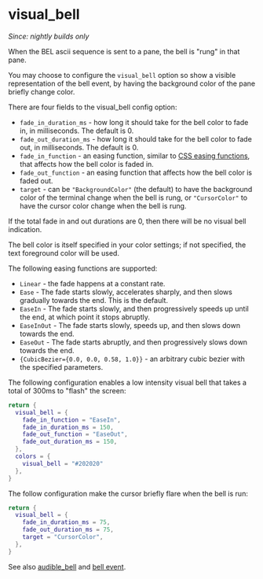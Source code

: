 # visual_bell

*Since: nightly builds only*

When the BEL ascii sequence is sent to a pane, the bell is "rung" in that pane.

You may choose to configure the `visual_bell` option so show a visible representation of the bell event,
by having the background color of the pane briefly change color.

There are four fields to the visual_bell config option:

* `fade_in_duration_ms` - how long it should take for the bell color to fade in, in milliseconds. The default is 0.
* `fade_out_duration_ms` - how long it should take for the bell color to fade out, in milliseconds. The default is 0.
* `fade_in_function` - an easing function, similar to [CSS easing functions](https://developer.mozilla.org/en-US/docs/Web/CSS/easing-function), that affects how the bell color is faded in.
* `fade_out_function` - an easing function that affects how the bell color is faded out.
* `target` - can be `"BackgroundColor"` (the default) to have the background color of the terminal change when the bell is rung, or `"CursorColor"` to have the cursor color change when the bell is rung.

If the total fade in and out durations are 0, then there will be no visual bell indication.

The bell color is itself specified in your color settings; if not specified, the text foreground color will be used.

The following easing functions are supported:

* `Linear` - the fade happens at a constant rate.
* `Ease` - The fade starts slowly, accelerates sharply, and then slows gradually towards the end. This is the default.
* `EaseIn` - The fade starts slowly, and then progressively speeds up until the end, at which point it stops abruptly.
* `EaseInOut` - The fade starts slowly, speeds up, and then slows down towards the end.
* `EaseOut` - The fade starts abruptly, and then progressively slows down towards the end.
* `{CubicBezier={0.0, 0.0, 0.58, 1.0}}` - an arbitrary cubic bezier with the specified parameters.

The following configuration enables a low intensity visual bell that takes a total of 300ms to "flash" the screen:

```lua
return {
  visual_bell = {
    fade_in_function = "EaseIn",
    fade_in_duration_ms = 150,
    fade_out_function = "EaseOut",
    fade_out_duration_ms = 150,
  },
  colors = {
    visual_bell = "#202020"
  },
}
```

The follow configuration make the cursor briefly flare when the bell is run:

```lua
return {
  visual_bell = {
    fade_in_duration_ms = 75,
    fade_out_duration_ms = 75,
    target = "CursorColor",
  },
}
```

See also [audible_bell](audible_bell.md) and [bell event](../window-events/bell.md).
